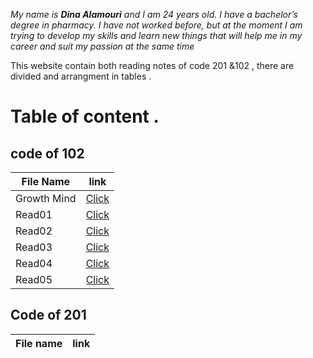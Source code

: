 *My name is **Dina Alamouri** and I am 24 years old. I have a bachelor’s degree in pharmacy. I have not worked before, but at the moment I am trying to develop my skills and learn new things that will help me in my career and suit my passion at the same time*
 

 This website contain both reading notes of code 201 &102 , there are divided and arrangment in tables .




# Table of content .

## code of 102

File Name| link   
---------|-------
Growth Mind| [Click](https://dina-alamouri.github.io/reading-notes/Growthmind)
Read01|[Click](https://dina-alamouri.github.io/reading-notes/Read01)
Read02|[Click](https://dina-alamouri.github.io/reading-notes/Read02)
Read03| [Click](https://dina-alamouri.github.io/reading-notes/Read03)
Read04|[Click](https://dina-alamouri.github.io/reading-notes/Read04)
Read05| [Click](https://dina-alamouri.github.io/reading-notes/Read05)


## Code of 201

File name | link
----------|--------



